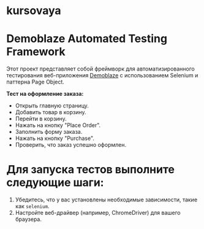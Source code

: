# kursovaya

# Demoblaze Automated Testing Framework
Этот проект представляет собой фреймворк для автоматизированного тестирования веб-приложения [Demoblaze](https://www.demoblaze.com/#) с использованием Selenium и паттерна Page Object.

**Тест на оформление заказа:**
   - Открыть главную страницу.
   - Добавить товар в корзину.
   - Перейти в корзину.
   - Нажать на кнопку "Place Order".
   - Заполнить форму заказа.
   - Нажать на кнопку "Purchase".
   - Проверить, что заказ успешно оформлен.

# Для запуска тестов выполните следующие шаги:

1. Убедитесь, что у вас установлены необходимые зависимости, такие как `selenium`.
2. Настройте веб-драйвер (например, ChromeDriver) для вашего браузера.
